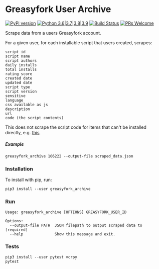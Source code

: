 # Greasyfork User Archive

[![PyPi version](https://img.shields.io/pypi/v/greasyfork_archive.svg)](https://pypi.org/project/greasyfork-archive) 
[![Python 3.6|3.7|3.8|3.9](https://img.shields.io/pypi/pyversions/greasyfork_archive.svg)](https://pypi.org/project/greasyfork-archive)
[![Build Status](https://travis-ci.com/seanbreckenridge/greasyfork_archive.svg?branch=master)](https://travis-ci.com/seanbreckenridge/greasyfork_archive)
[![PRs
Welcome](https://img.shields.io/badge/PRs-welcome-brightgreen.svg?style=flat-square)](http://makeapullrequest.com)


Scrape data from a users Greasyfork account.

For a given user, for each installable script that users created, scrapes:

```
script id
script name
script authors
daily installs
total installs
rating score
created date
updated date
script type
script version
sensitive
language
css available as js
description
url
code (the script contents)
```

This does not scrape the script code for items that can't be installed directly, e.g. [this](https://greasyfork.org//en/scripts/36108-sortable-js/code)

##### Example

`greasyfork_archive 106222 --output-file scraped_data.json`

### Installation

To install with pip, run:

    pip3 install --user greasyfork_archive

### Run

```
Usage: greasyfork_archive [OPTIONS] GREASYFORK_USER_ID

Options:
  --output-file PATH  JSON filepath to output scraped data to  [required]
  --help              Show this message and exit.
```

### Tests

```
pip3 install --user pytest vcrpy
pytest
```
